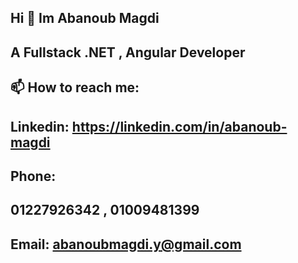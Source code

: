 ## Hi  👋 Im Abanoub Magdi

## A Fullstack .NET , Angular Developer  

## 📫 How to reach me:

## Linkedin: https://linkedin.com/in/abanoub-magdi

## Phone:
## 01227926342 , 01009481399 

## Email: abanoubmagdi.y@gmail.com

<!--
**Abanoub-Magdi/Abanoub-Magdi** is a ✨ _special_ ✨ repository because its `README.md` (this file) appears on your GitHub profile.

Here are some ideas to get you started:

- 🔭 I’m currently working on ...
- 🌱 I’m currently learning ...
- 👯 I’m looking to collaborate on ...
- 🤔 I’m looking for help with ...
- 💬 Ask me about ...
- 📫 How to reach me: ...
- 😄 Pronouns: ...
- ⚡ Fun fact: ...
--> 
